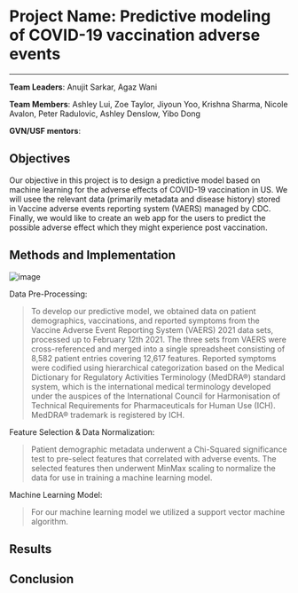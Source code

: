 # Project Name: Predictive modeling of COVID-19 vaccination adverse events
---
**Team Leaders**: Anujit Sarkar, Agaz	Wani

**Team Members**:  Ashley Lui, Zoe Taylor, Jiyoun Yoo, Krishna Sharma, Nicole Avalon, Peter Radulovic, Ashley Denslow, Yibo Dong

**GVN/USF mentors**:


## Objectives
Our objective in this project is to design a predictive model based on machine learning for the adverse effects of COVID-19 vaccination in US. We will usee the relevant data (primarily metadata and disease history) stored in Vaccine adverse events reporting system (VAERS) managed by CDC. Finally, we would like to create an web app for the users to predict the possible adverse effect which they might experience post vaccination.   

## Methods and Implementation

![image](https://user-images.githubusercontent.com/55377207/109331909-6e09e080-782b-11eb-934f-a3964b167902.png)

Data Pre-Processing:
>To develop our predictive model, we obtained data on patient demographics, vaccinations, and reported symptoms from the Vaccine Adverse Event Reporting System (VAERS) 2021 data sets, processed up to February 12th 2021. The three sets from VAERS were cross-referenced and merged into a single spreadsheet consisting of 8,582 patient entries covering 12,617 features. Reported symptoms were codified using hierarchical categorization based on the Medical Dictionary for Regulatory Activities Terminology (MedDRA®) standard system, which is the international medical terminology developed under the auspices of the International Council for Harmonisation of Technical Requirements for Pharmaceuticals for Human Use (ICH). MedDRA® trademark is registered by ICH.

Feature Selection & Data Normalization:

>Patient demographic metadata underwent a Chi-Squared significance test to pre-select features that correlated with adverse events. The selected features then underwent MinMax scaling to normalize the data for use in training a machine learning model.

Machine Learning Model:
>For our machine learning model we utilized a support vector machine algorithm.  


## Results 

## Conclusion

